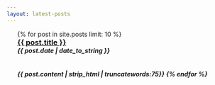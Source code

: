 ```yaml
---
layout: latest-posts
---
```


<ul class="posts">
  {% for post in site.posts limit: 10 %}
      <div class="well">
      <h3 style="display:inline; margin-right:1.5em"><a href="{{ BASE_PATH }}{{ post.url }}">{{ post.title }}</a></h3>
      </div>
      <h5 style="display:inline"><span>{{ post.date | date_to_string }}</span><h5>
      <br>
      {{ post.content | strip_html | truncatewords:75}}
      {% endfor %}
</ul>
